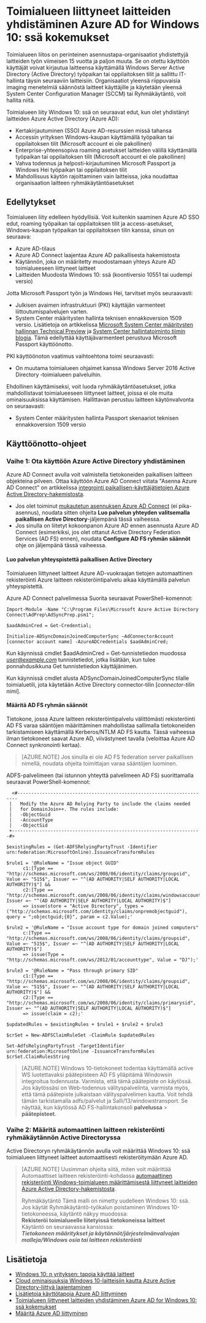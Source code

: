 <properties
    pageTitle="Toimialueen liittyneet laitteiden yhdistäminen Azure AD for Windows 10: ssä ilmenee | Microsoft Azure"
    description="Tässä artikkelissa kerrotaan, miten järjestelmänvalvojat voivat määrittää ryhmäkäytännön laitteita käyttävät toimialueen yhdistetty yrityksen verkkoon."
    services="active-directory"
    documentationCenter=""
    authors="femila"
    manager="swadhwa"
    editor=""
    tags="azure-classic-portal"/>

<tags
    ms.service="active-directory"
    ms.workload="identity"
    ms.tgt_pltfrm="na"
    ms.devlang="na"
    ms.topic="article"
    ms.date="09/27/2016"
    ms.author="femila"/>

# <a name="connect-domain-joined-devices-to-azure-ad-for-windows-10-experiences"></a>Toimialueen liittyneet laitteiden yhdistäminen Azure AD for Windows 10: ssä kokemukset

Toimialueen liitos on perinteinen asennustapa-organisaatiot yhdistettyjä laitteiden työn viimeisen 15 vuotta ja paljon muuta. Se on otettu käyttöön käyttäjät voivat kirjautua laitteensa käyttämällä Windows Server Active Directory (Active Directory) työpaikan tai oppilaitoksen tilit ja sallittu IT-hallinta täysin seuraaviin laitteisiin. Organisaatiot yleensä riippuvaisia imaging menetelmiä säännöstä laitteet käyttäjille ja käytetään yleensä System Center Configuration Manager (SCCM) tai Ryhmäkäytäntö, voit hallita niitä.

Toimialueen liity Windows 10: ssä on seuraavat edut, kun olet yhdistänyt laitteiden Azure Active Directory (Azure AD):

- Kertakirjautuminen (SSO) Azure AD-resurssien missä tahansa
- Accessin yrityksen Windows-kaupan käyttämällä työpaikan tai oppilaitoksen tilit (Microsoft account ei ole pakollinen)
- Enterprise-yhteensopiva roaming asetukset laitteiden välillä käyttämällä työpaikan tai oppilaitoksen tilit (Microsoft account ei ole pakollinen)
- Vahva todennus ja helposti-kirjautuminen Microsoft Passport ja Windows Hei työpaikan tai oppilaitoksen tilit
- Mahdollisuus käytön rajoittaminen vain laitteissa, joka noudattaa organisaation laitteen ryhmäkäytäntöasetukset

## <a name="prerequisites"></a>Edellytykset

Toimialueen liity edelleen hyödyllisiä. Voit kuitenkin saaminen Azure AD SSO edut, roaming työpaikan tai oppilaitoksen tilit ja access-asetukset, Windows-kaupan työpaikan tai oppilaitoksen tilin kanssa, sinun on seuraava:

- Azure AD-tilaus
- Azure AD Connect laajentaa Azure AD paikallisesta hakemistosta
- Käytännön, joka on määritetty muodostamaan yhteys Azure AD toimialueeseen liittyneet laitteet
- Laitteiden Muodosta Windows 10: ssä (koontiversio 10551 tai uudempi versio)

Jotta Microsoft Passport työn ja Windows Hei, tarvitset myös seuraavasti:

- Julkisen avaimen infrastruktuuri (PKI) käyttäjän varmenteet liittoutumispalvelujen varten.
- System Center määritysten hallinta teknisen ennakkoversion 1509 versio. Lisätietoja on artikkelissa [Microsoft System Center määritysten hallinnan Technical Preview](https://technet.microsoft.com/library/dn965439.aspx#BKMK_TP3Update) ja [System Center hallintatoiminto tiimin blogia](http://blogs.technet.com/b/configmgrteam/archive/2015/09/23/now-available-update-for-system-center-config-manager-tp3.aspx). Tämä edellyttää käyttäjävarmenteet perustuva Microsoft Passport käyttöönotto.

PKI käyttöönoton vaatimus vaihtoehtona toimi seuraavasti:

- On muutama toimialueen ohjaimet kanssa Windows Server 2016 Active Directory ‑toimialueen palveluihin.

Ehdollinen käyttämiseksi, voit luoda ryhmäkäytäntöasetukset, jotka mahdollistavat toimialueeseen liittyneet laitteet, joissa ei ole muita ominaisuuksissa käyttämisen. Hallittavan perustuu laitteen käytönvalvonta on seuraavasti:

- System Center määritysten hallinta Passport skenaariot teknisen ennakkoversion 1509 versio

## <a name="deployment-instructions"></a>Käyttöönotto-ohjeet



### <a name="step-1-deploy-azure-active-directory-connect"></a>Vaihe 1: Ota käyttöön Azure Active Directory yhdistäminen

Azure AD Connect avulla voit valmistella tietokoneiden paikallisen laitteen objekteina pilveen. Ottaa käyttöön Azure AD Connect viitata "Asenna Azure AD Connect" on artikkelissa [integrointi paikallisen-käyttäjätietojen Azure Active Directory-hakemistosta](active-directory-aadconnect.md#install-azure-ad-connect).

 - Jos olet toiminut [mukautetun asennuksen Azure AD Connect](./connect/active-directory-aadconnect-get-started-custom.md) (ei pika-asennus), noudata sitten ohjeita **Luo palvelun yhteyden valitsemalla paikallisen Active Directory**-jäljempänä tässä vaiheessa.
 - Jos sinulla on liitetyt kokoonpanon Azure AD ennen asennusta Azure AD Connect (esimerkiksi, jos olet ottanut Active Directory Federation Services (AD FS) ennen), noudata **Configure AD FS ryhmän säännöt** ohje on jäljempänä tässä vaiheessa.

#### <a name="create-a-service-connection-point-in-on-premises-active-directory"></a>Luo palvelun yhteyspistettä paikallisen Active Directory

Toimialueen liittyneet laitteet Azure AD-vuokraajan tietojen automaattinen rekisteröinti Azure laitteen rekisteröintipalvelu aikaa käyttämällä palvelun yhteyspistettä.

Azure AD Connect palvelimessa Suorita seuraavat PowerShell-komennot:

    Import-Module -Name "C:\Program Files\Microsoft Azure Active Directory Connect\AdPrep\AdSyncPrep.psm1";

    $aadAdminCred = Get-Credential;

    Initialize-ADSyncDomainJoinedComputerSync –AdConnectorAccount [connector account name] -AzureADCredentials $aadAdminCred;


Kun käynnissä cmdlet $aadAdminCred = Get-tunnistetiedon muodossa *user@example.com* tunnistetiedot, jotka lisätään, kun tulee ponnahdusikkuna Get tunnistetiedon käyttäjänimen.

Kun käynnissä cmdlet alusta ADSyncDomainJoinedComputerSync tilalle toimialuetili, jota käytetään Active Directory connector-tilin [*connector-tilin nimi*].

#### <a name="configure-ad-fs-claim-rules"></a>Määritä AD FS ryhmän säännöt
Tietokone, jossa Azure laitteen rekisteröintipalvelu välittömästi rekisteröinti AD FS varaa sääntöjen määrittäminen mahdollistaa sallimalla tietokoneiden tarkistamiseen käyttämällä Kerberos/NTLM AD FS kautta. Tässä vaiheessa ilman tietokoneet saavat Azure AD, viivästyneet tavalla (veloittaa Azure AD Connect synkronointi kertaa).

>[AZURE.NOTE]
Jos sinulla ei ole AD FS federation server paikallisen nimellä, noudata ohjeita toimittajan varaa sääntöjen luominen.

ADFS-palvelimeen (tai istunnon yhteyttä palvelimeen AD FS) suorittamalla seuraavat PowerShell-komennot:

      <#----------------------------------------------------------------------
     |   Modify the Azure AD Relying Party to include the claims needed
     |   for DomainJoin++. The rules include:
     |   -ObjectGuid
     |   -AccountType
     |   -ObjectSid
     +---------------------------------------------------------------------#>

    $existingRules = (Get-ADFSRelyingPartyTrust -Identifier urn:federation:MicrosoftOnline).IssuanceTransformRules

    $rule1 = '@RuleName = "Issue object GUID"
          c1:[Type == "http://schemas.microsoft.com/ws/2008/06/identity/claims/groupsid", Value =~ "515$", Issuer =~ "^(AD AUTHORITY|SELF AUTHORITY|LOCAL AUTHORITY)$"] &&
          c2:[Type == "http://schemas.microsoft.com/ws/2008/06/identity/claims/windowsaccountname", Issuer =~ "^(AD AUTHORITY|SELF AUTHORITY|LOCAL AUTHORITY)$"]
          => issue(store = "Active Directory", types = ("http://schemas.microsoft.com/identity/claims/onpremobjectguid"), query = ";objectguid;{0}", param = c2.Value);'

    $rule2 = '@RuleName = "Issue account type for domain joined computers"
          c:[Type == "http://schemas.microsoft.com/ws/2008/06/identity/claims/groupsid", Value =~ "515$", Issuer =~ "^(AD AUTHORITY|SELF AUTHORITY|LOCAL AUTHORITY)$"]
          => issue(Type = "http://schemas.microsoft.com/ws/2012/01/accounttype", Value = "DJ");'

    $rule3 = '@RuleName = "Pass through primary SID"
          c1:[Type == "http://schemas.microsoft.com/ws/2008/06/identity/claims/groupsid", Value =~ "515$", Issuer =~ "^(AD AUTHORITY|SELF AUTHORITY|LOCAL AUTHORITY)$"] &&
          c2:[Type == "http://schemas.microsoft.com/ws/2008/06/identity/claims/primarysid", Issuer =~ "^(AD AUTHORITY|SELF AUTHORITY|LOCAL AUTHORITY)$"]
          => issue(claim = c2);'

    $updatedRules = $existingRules + $rule1 + $rule2 + $rule3

    $crSet = New-ADFSClaimRuleSet -ClaimRule $updatedRules

    Set-AdfsRelyingPartyTrust -TargetIdentifier urn:federation:MicrosoftOnline -IssuanceTransformRules $crSet.ClaimRulesString

>[AZURE.NOTE]
Windows 10-tietokoneet todentaa käyttämällä active WS luotettavaksi päätepisteen AD FS ylläpitämä Windowsin integroitua todennusta. Varmista, että tämä päätepiste on käytössä. Jos käytössäsi on Web-todennus välityspalvelinta, varmista myös, että tämä päätepiste julkaistaan välityspalvelimen kautta. Voit tehdä tämän tarkistamalla adfs/palvelut ja Salli/13/windowstransport. Se näyttää, kun käytössä AD FS-hallintakonsoli **palvelussa** > **päätepisteet**.


### <a name="step-2-configure-automatic-device-registration-via-group-policy-in-active-directory"></a>Vaihe 2: Määritä automaattinen laitteen rekisteröinti ryhmäkäytännön Active Directoryssa

Active Directoryn ryhmäkäytännön avulla voit määrittää Windows 10: ssä toimialueen liittyneet laitteet automaattisesti rekisteröitymään Azure AD.

> [AZURE.NOTE]
> Uusimman ohjeita siitä, miten voit määrittää Automaattiset laitteen rekisteröinti-kohdassa [automaattinen rekisteröinti Windows-toimialueen määrittämisestä liittyneet laitteiden Azure Active Directory-hakemistosta](active-directory-conditional-access-automatic-device-registration-setup.md).
>
> Ryhmäkäytäntö Tämä malli on nimetty uudelleen Windows 10: ssä. Jos käytät Ryhmäkäytäntö-työkalun poistaminen Windows 10-tietokoneessa, käytäntö näkyy muodossa: <br>
> **Rekisteröi toimialueelle liitetyissä tietokoneissa laitteet**<br>
> Käytäntö on seuraavassa kansiossa:<br>
> ***Tietokoneen määritykset ja käytännöt/järjestelmänvalvojan malleja/Windows osia tai laitteen rekisteröinti***


## <a name="additional-information"></a>Lisätietoja
* [Windows 10: n yrityksen: tapoja käyttää laitteet](active-directory-azureadjoin-windows10-devices-overview.md)
* [Cloud ominaisuuksia Windows 10-laitteisiin kautta Azure Active Directory-liittyä laajentaminen](active-directory-azureadjoin-user-upgrade.md)
* [Lisätietoja käyttötapoja Azure AD liittyminen](active-directory-azureadjoin-deployment-aadjoindirect.md)
* [Toimialueen liittyneet laitteiden yhdistäminen Azure AD for Windows 10: ssä kokemukset](active-directory-azureadjoin-devices-group-policy.md)
* [Määritä Azure AD liittyminen](active-directory-azureadjoin-setup.md)
